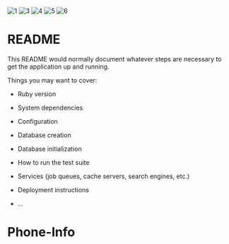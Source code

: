 ![1](https://github.com/user-attachments/assets/f7da36b8-c894-4550-b348-b337bb551a4d)
![3](https://github.com/user-attachments/assets/5eccbd2e-7406-4afd-b358-7e99a137b8fc)
![4](https://github.com/user-attachments/assets/762b5040-6b95-461d-9b2f-e4e3335bdfa6)
![5](https://github.com/user-attachments/assets/92df2d2f-0af8-4bea-868c-3f6b3f4cce78)
![6](https://github.com/user-attachments/assets/fe7fe036-5791-4249-8354-b6ff13d42d48)


# README

This README would normally document whatever steps are necessary to get the
application up and running.

Things you may want to cover:

* Ruby version

* System dependencies

* Configuration

* Database creation

* Database initialization

* How to run the test suite

* Services (job queues, cache servers, search engines, etc.)

* Deployment instructions

* ...
# Phone-Info
